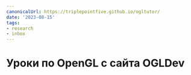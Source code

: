 ```yaml
---
canonicalUrl: https://triplepointfive.github.io/ogltutor/
date: '2023-08-15'
tags:
- research
- inbox
---
```


# Уроки по OpenGL с сайта OGLDev